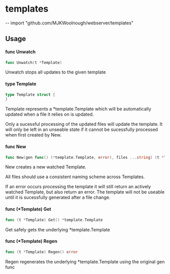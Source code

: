 # templates
--
    import "github.com/MJKWoolnough/webserver/templates"


## Usage

#### func  Unwatch

```go
func Unwatch(t *Template)
```
Unwatch stops all updates to the given template

#### type Template

```go
type Template struct {
}
```

Template represents a *template.Template which will be automatically updated
when a file it relies on is updated.

Only a sucessful processing of the updated files will update the template. It
will only be left in an unseable state if it cannot be sucessfully processed
when first created by New.

#### func  New

```go
func New(gen func() (*template.Template, error), files ...string) (t *Template, err error)
```
New creates a new watched Template.

All files should use a consistent naming scheme across Templates.

If an error occurs processing the template it will still return an actively
watched Template, but also return an error. The template will not be useable
until it is sucessfully generated after a file change.

#### func (*Template) Get

```go
func (t *Template) Get() *template.Template
```
Get safely gets the underlying *template.Template

#### func (*Template) Regen

```go
func (t *Template) Regen() error
```
Regen regenerates the underlying *template.Template using the original gen func
